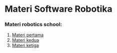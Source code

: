 <h1>Materi Software Robotika</h1>
<h3>Materi robotics school:</h3>
<ol>
    <li><a href ="/materi robotics school/MATERI ROBOTIC SCHOOL DAY 1.pdf" > Materi pertama </a></li>
    <li><a href ="/materi robotics school/MATERI ROBOTIC SCHOOL DAY 2.pdf" > Materi kedua </a></li>
    <li><a href ="/materi robotics school/MATERI ROBOTIC SCHOOL DAY 3.pdf" > Materi ketiga </a></li>
</ol>
